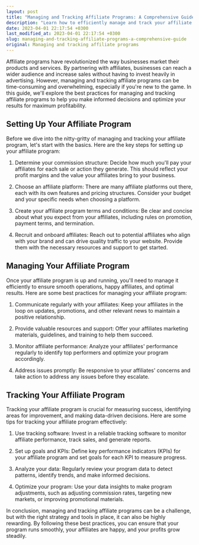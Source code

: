 ```yaml
---
layout: post
title: "Managing and Tracking Affiliate Programs: A Comprehensive Guide"
description: "Learn how to efficiently manage and track your affiliate programs with this comprehensive guide. Make informed decisions and optimize your results for maximum profitability."
date: 2023-04-01 22:17:54 +0300
last_modified_at: 2023-04-01 22:17:54 +0300
slug: managing-and-tracking-affiliate-programs-a-comprehensive-guide
original: Managing and tracking affiliate programs
---
```

Affiliate programs have revolutionized the way businesses market their products and services. By partnering with affiliates, businesses can reach a wider audience and increase sales without having to invest heavily in advertising. However, managing and tracking affiliate programs can be time-consuming and overwhelming, especially if you're new to the game. In this guide, we'll explore the best practices for managing and tracking affiliate programs to help you make informed decisions and optimize your results for maximum profitability.

## Setting Up Your Affiliate Program

Before we dive into the nitty-gritty of managing and tracking your affiliate program, let's start with the basics. Here are the key steps for setting up your affiliate program:

1. Determine your commission structure: Decide how much you'll pay your affiliates for each sale or action they generate. This should reflect your profit margins and the value your affiliates bring to your business.

2. Choose an affiliate platform: There are many affiliate platforms out there, each with its own features and pricing structures. Consider your budget and your specific needs when choosing a platform.

3. Create your affiliate program terms and conditions: Be clear and concise about what you expect from your affiliates, including rules on promotion, payment terms, and termination.

4. Recruit and onboard affiliates: Reach out to potential affiliates who align with your brand and can drive quality traffic to your website. Provide them with the necessary resources and support to get started.

## Managing Your Affiliate Program

Once your affiliate program is up and running, you'll need to manage it efficiently to ensure smooth operations, happy affiliates, and optimal results. Here are some best practices for managing your affiliate program:

1. Communicate regularly with your affiliates: Keep your affiliates in the loop on updates, promotions, and other relevant news to maintain a positive relationship.

2. Provide valuable resources and support: Offer your affiliates marketing materials, guidelines, and training to help them succeed.

3. Monitor affiliate performance: Analyze your affiliates' performance regularly to identify top performers and optimize your program accordingly.

4. Address issues promptly: Be responsive to your affiliates' concerns and take action to address any issues before they escalate.

## Tracking Your Affiliate Program

Tracking your affiliate program is crucial for measuring success, identifying areas for improvement, and making data-driven decisions. Here are some tips for tracking your affiliate program effectively:

1. Use tracking software: Invest in a reliable tracking software to monitor affiliate performance, track sales, and generate reports.

2. Set up goals and KPIs: Define key performance indicators (KPIs) for your affiliate program and set goals for each KPI to measure progress.

3. Analyze your data: Regularly review your program data to detect patterns, identify trends, and make informed decisions.

4. Optimize your program: Use your data insights to make program adjustments, such as adjusting commission rates, targeting new markets, or improving promotional materials.

In conclusion, managing and tracking affiliate programs can be a challenge, but with the right strategy and tools in place, it can also be highly rewarding. By following these best practices, you can ensure that your program runs smoothly, your affiliates are happy, and your profits grow steadily.